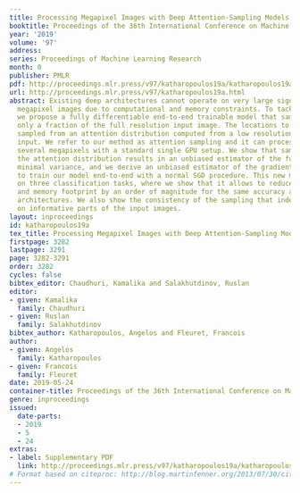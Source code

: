```yaml
---
title: Processing Megapixel Images with Deep Attention-Sampling Models
booktitle: Proceedings of the 36th International Conference on Machine Learning
year: '2019'
volume: '97'
address: 
series: Proceedings of Machine Learning Research
month: 0
publisher: PMLR
pdf: http://proceedings.mlr.press/v97/katharopoulos19a/katharopoulos19a.pdf
url: http://proceedings.mlr.press/v97/katharopoulos19a.html
abstract: Existing deep architectures cannot operate on very large signals such as
  megapixel images due to computational and memory constraints. To tackle this limitation,
  we propose a fully differentiable end-to-end trainable model that samples and processes
  only a fraction of the full resolution input image. The locations to process are
  sampled from an attention distribution computed from a low resolution view of the
  input. We refer to our method as attention sampling and it can process images of
  several megapixels with a standard single GPU setup. We show that sampling from
  the attention distribution results in an unbiased estimator of the full model with
  minimal variance, and we derive an unbiased estimator of the gradient that we use
  to train our model end-to-end with a normal SGD procedure. This new method is evaluated
  on three classification tasks, where we show that it allows to reduce computation
  and memory footprint by an order of magnitude for the same accuracy as classical
  architectures. We also show the consistency of the sampling that indeed focuses
  on informative parts of the input images.
layout: inproceedings
id: katharopoulos19a
tex_title: Processing Megapixel Images with Deep Attention-Sampling Models
firstpage: 3282
lastpage: 3291
page: 3282-3291
order: 3282
cycles: false
bibtex_editor: Chaudhuri, Kamalika and Salakhutdinov, Ruslan
editor:
- given: Kamalika
  family: Chaudhuri
- given: Ruslan
  family: Salakhutdinov
bibtex_author: Katharopoulos, Angelos and Fleuret, Francois
author:
- given: Angelos
  family: Katharopoulos
- given: Francois
  family: Fleuret
date: 2019-05-24
container-title: Proceedings of the 36th International Conference on Machine Learning
genre: inproceedings
issued:
  date-parts:
  - 2019
  - 5
  - 24
extras:
- label: Supplementary PDF
  link: http://proceedings.mlr.press/v97/katharopoulos19a/katharopoulos19a-supp.pdf
# Format based on citeproc: http://blog.martinfenner.org/2013/07/30/citeproc-yaml-for-bibliographies/
---
```

